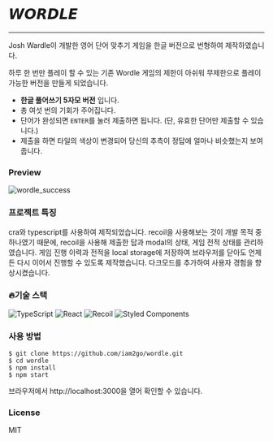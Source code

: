 # 𝙒𝙊𝙍𝘿𝙇𝙀

---

Josh Wardle이 개발한 영어 단어 맞추기 게임을 한글 버전으로 번형하여 제작하였습니다.

하루 한 번만 플레이 할 수 있는 기존 Wordle 게임의 제한이 아쉬워 무제한으로 플레이 가능한 버전을 만들게 되었습니다.

- **한글 풀어쓰기 5자모 버전** 입니다.
- 총 여섯 번의 기회가 주어집니다.
- 단어가 완성되면 `ENTER`를 눌러 제출하면 됩니다.
  (단, 유효한 단어만 제출할 수 있습니다.)
- 제출을 하면 타일의 색상이 변경되어 당신의 추측이 정답에 얼마나 비슷했는지 보여줍니다.

### Preview

![wordle_success](https://user-images.githubusercontent.com/97455256/203608573-705dd354-f4e2-4745-962e-49c7f5cf55bb.gif)

### 프로젝트 특징

cra와 typescript를 사용하여 제작되었습니다.
recoil을 사용해보는 것이 개발 목적 중 하나였기 때문에, recoil을 사용해 제출한 답과 modal의 상태, 게임 전적 상태를 관리하였습니다.
게임 진행 이력과 전적을 local storage에 저장하여 브라우저를 닫아도 언제든 다시 이어서 진행할 수 있도록 제작했습니다.
다크모드를 추가하여 사용자 경험을 향상시켰습니다.

### 🔥기술 스택

![TypeScript](https://img.shields.io/badge/typescript-%23007ACC.svg?style=for-the-badge&logo=typescript&logoColor=white)
![React](https://img.shields.io/badge/react-%2320232a.svg?style=for-the-badge&logo=react&logoColor=%2361DAFB)
![Recoil](https://img.shields.io/badge/recoil-3578E5?style=for-the-badge)
![Styled Components](https://img.shields.io/badge/styled--components-DB7093?style=for-the-badge&logo=styled-components&logoColor=white)

### 사용 방법

```
$ git clone https://github.com/iam2go/wordle.git
$ cd wordle
$ npm install
$ npm start
```

브라우저에서 http://localhost:3000을 열어 확인할 수 있습니다.

### License

MIT
